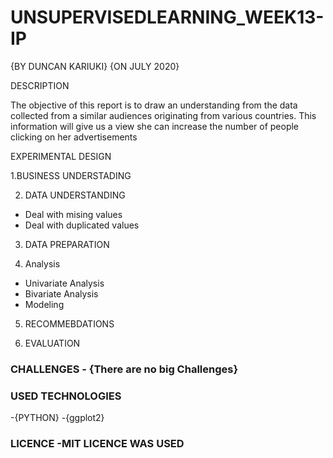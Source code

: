 # UNSUPERVISEDLEARNING_WEEK13-IP

{BY DUNCAN KARIUKI} {ON JULY 2020}

DESCRIPTION

The objective of this report is to draw an understanding from the data collected from a similar audiences originating from various countries. This information will give us a view she can increase the number of people clicking on her advertisements  
  
EXPERIMENTAL DESIGN

1.BUSINESS UNDERSTADING


2. DATA UNDERSTANDING

*   Deal with mising values
*   Deal with duplicated values

3. DATA PREPARATION

4. Analysis
*   Univariate Analysis
*   Bivariate Analysis
*   Modeling
5. RECOMMEBDATIONS

6. EVALUATION

  
### CHALLENGES - {There are no big Challenges}

### USED TECHNOLOGIES

-{PYTHON} -{ggplot2} 

### LICENCE -MIT LICENCE WAS USED
